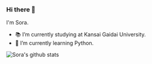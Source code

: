 ### Hi there 👋

I'm Sora.

- 📚 I’m currently studying at Kansai Gaidai University.
- 🌱 I’m currently learning Python.

![Sora's github stats](https://github-readme-stats.vercel.app/api?username=Sora1269)
